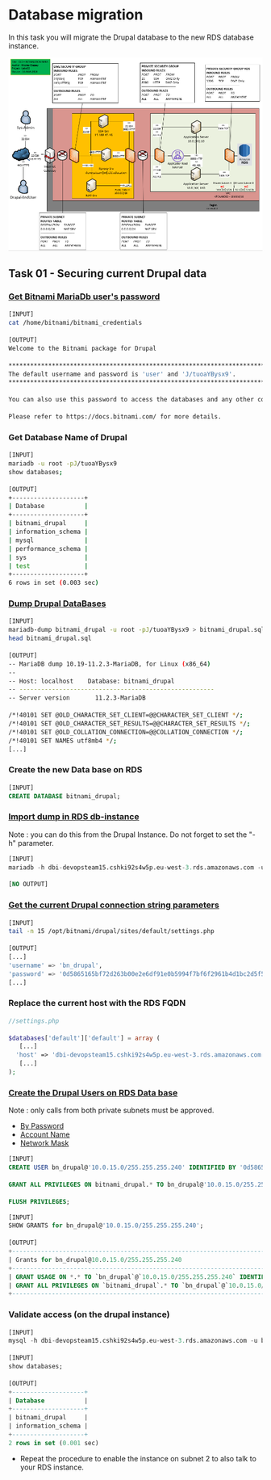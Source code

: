 # Database migration

In this task you will migrate the Drupal database to the new RDS database instance.

![Schema](./img/CLD_AWS_INFA.PNG)

## Task 01 - Securing current Drupal data

### [Get Bitnami MariaDb user's password](https://docs.bitnami.com/aws/faq/get-started/find-credentials/)

```bash
[INPUT]
cat /home/bitnami/bitnami_credentials

[OUTPUT]
Welcome to the Bitnami package for Drupal

******************************************************************************
The default username and password is 'user' and 'J/tuoaYBysx9'.
******************************************************************************

You can also use this password to access the databases and any other component the stack includes.

Please refer to https://docs.bitnami.com/ for more details.
```

### Get Database Name of Drupal

```bash
[INPUT]
mariadb -u root -pJ/tuoaYBysx9
show databases;

[OUTPUT]
+--------------------+
| Database           |
+--------------------+
| bitnami_drupal     |
| information_schema |
| mysql              |
| performance_schema |
| sys                |
| test               |
+--------------------+
6 rows in set (0.003 sec)
```

### [Dump Drupal DataBases](https://mariadb.com/kb/en/mariadb-dump/)

```bash
[INPUT]
mariadb-dump bitnami_drupal -u root -pJ/tuoaYBysx9 > bitnami_drupal.sql
head bitnami_drupal.sql

[OUTPUT]
-- MariaDB dump 10.19-11.2.3-MariaDB, for Linux (x86_64)
--
-- Host: localhost    Database: bitnami_drupal
-- ------------------------------------------------------
-- Server version       11.2.3-MariaDB

/*!40101 SET @OLD_CHARACTER_SET_CLIENT=@@CHARACTER_SET_CLIENT */;
/*!40101 SET @OLD_CHARACTER_SET_RESULTS=@@CHARACTER_SET_RESULTS */;
/*!40101 SET @OLD_COLLATION_CONNECTION=@@COLLATION_CONNECTION */;
/*!40101 SET NAMES utf8mb4 */;
[...]
```

### Create the new Data base on RDS

```sql
[INPUT]
CREATE DATABASE bitnami_drupal;
```

### [Import dump in RDS db-instance](https://mariadb.com/kb/en/restoring-data-from-dump-files/)

Note : you can do this from the Drupal Instance. Do not forget to set the "-h" parameter.

```sql
[INPUT]
mariadb -h dbi-devopsteam15.cshki92s4w5p.eu-west-3.rds.amazonaws.com -u admin -pDEVOPSTEAM15! bitnami_drupal < bitnami_drupal.sql

[NO OUTPUT]
```

### [Get the current Drupal connection string parameters](https://www.drupal.org/docs/8/api/database-api/database-configuration)

```bash
[INPUT]
tail -n 15 /opt/bitnami/drupal/sites/default/settings.php

[OUTPUT]
[...]
'username' => 'bn_drupal',
'password' => '0d5865165bf72d263b00e2e6df91e0b5994f7bf6f2961b4d1bc2d5f5694c86fd',
[...]
```

### Replace the current host with the RDS FQDN

```php
//settings.php

$databases['default']['default'] = array (
   [...] 
  'host' => 'dbi-devopsteam15.cshki92s4w5p.eu-west-3.rds.amazonaws.com',
   [...] 
);
```

### [Create the Drupal Users on RDS Data base](https://mariadb.com/kb/en/create-user/)

Note : only calls from both private subnets must be approved.

* [By Password](https://mariadb.com/kb/en/create-user/#identified-by-password)
* [Account Name](https://mariadb.com/kb/en/create-user/#account-names)
* [Network Mask](https://cric.grenoble.cnrs.fr/Administrateurs/Outils/CalculMasque/)

```sql
[INPUT]
CREATE USER bn_drupal@'10.0.15.0/255.255.255.240' IDENTIFIED BY '0d5865165bf72d263b00e2e6df91e0b5994f7bf6f2961b4d1bc2d5f5694c86fd';

GRANT ALL PRIVILEGES ON bitnami_drupal.* TO bn_drupal@'10.0.15.0/255.255.255.240';

FLUSH PRIVILEGES;
```

```sql
[INPUT]
SHOW GRANTS for bn_drupal@'10.0.15.0/255.255.255.240';

[OUTPUT]
+----------------------------------------------------------------------------------------------------------------------------------+
| Grants for bn_drupal@10.0.15.0/255.255.255.240                                                                                   |
+----------------------------------------------------------------------------------------------------------------------------------+
| GRANT USAGE ON *.* TO `bn_drupal`@`10.0.15.0/255.255.255.240` IDENTIFIED BY PASSWORD '*DE5E596666A380304A5432BC7D04C88109E3520C' |
| GRANT ALL PRIVILEGES ON `bitnami_drupal`.* TO `bn_drupal`@`10.0.15.0/255.255.255.240`                                            |
+----------------------------------------------------------------------------------------------------------------------------------+
```

### Validate access (on the drupal instance)

```sql
[INPUT]
mysql -h dbi-devopsteam15.cshki92s4w5p.eu-west-3.rds.amazonaws.com -u bn_drupal -p0d5865165bf72d263b00e2e6df91e0b5994f7bf6f2961b4d1bc2d5f5694c86fd

[INPUT]
show databases;

[OUTPUT]
+--------------------+
| Database           |
+--------------------+
| bitnami_drupal     |
| information_schema |
+--------------------+
2 rows in set (0.001 sec)
```

* Repeat the procedure to enable the instance on subnet 2 to also talk to your RDS instance.
